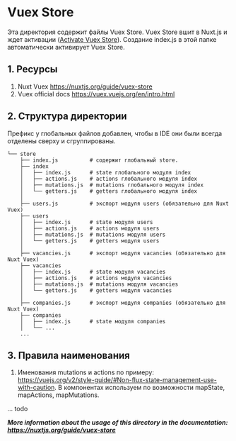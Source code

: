 # Vuex Store

Эта директория содержит файлы Vuex Store.
Vuex Store вшит в Nuxt.js и ждет активации
([Activate Vuex Store](https://nuxtjs.org/guide/vuex-store#activate-the-store)).
Создание index.js в этой папке автоматически активирует Vuex Store.

## 1. Ресурсы

1. Nuxt Vuex https://nuxtjs.org/guide/vuex-store
2. Vuex official docs https://vuex.vuejs.org/en/intro.html

## 2. Структура директории

Префикс у глобальных файлов добавлен, чтобы в IDE они были всегда
отделены сверху и сгруппированы.

```
└── store
    ├── index.js          # содержит глобальный store.
    ├── index
    │   ├── index.js      # state глобального модуля index
    │   ├── actions.js    # actions глобального модуля index
    │   ├── mutations.js  # mutations глобального модуля index
    │   └── getters.js    # getters глобального модуля index
    │
    ├── users.js          # экспорт модуля users (обязательно для Nuxt Vuex)
    ├── users
    │   ├── index.js      # state модуля users
    │   ├── actions.js    # actions модуля users
    │   ├── mutations.js  # mutations модуля users
    │   └── getters.js    # getters модуля users
    │
    ├── vacancies.js      # экспорт модуля vacancies (обязательно для Nuxt Vuex)
    ├── vacancies
    │   ├── index.js      # state модуля vacancies
    │   ├── actions.js    # actions модуля vacancies
    │   ├── mutations.js  # mutations модуля vacancies
    │   └── getters.js    # getters модуля vacancies
    │
    ├── companies.js      # экспорт модуля companies (обязательно для Nuxt Vuex)
    ├── companies
    │   ├── index.js      # state модуля companies
    │   └── ...
    ...
```

## 3. Правила наименования

1. Именования mutations и actions по примеру: https://vuejs.org/v2/style-guide/#Non-flux-state-management-use-with-caution.
В компонентах используем по возможности mapState, mapActions, mapMutations.

... todo

***More information about the usage of this
directory in the documentation: https://nuxtjs.org/guide/vuex-store***

